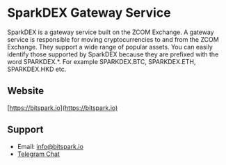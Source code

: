 # SparkDEX Gateway Service

SparkDEX is a gateway service built on the ZCOM Exchange. A gateway service is responsible for moving cryptocurrencies to and from the ZCOM Exchange. They support a wide range of popular assets. You can easily identify those supported by SparkDEX because they are prefixed with the word SPARKDEX.*. For example SPARKDEX.BTC, SPARKDEX.ETH, SPARKDEX.HKD etc.

## Website
[https://bitspark.io](https://bitspark.io)

## Support
- Email: info@bitspark.io
- [Telegram Chat](https://t.me/sparkdexofficial)
